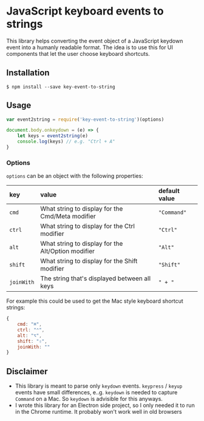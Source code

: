 # JavaScript keyboard events to strings

This library helps converting the event object of a JavaScript keydown event
into a humanly readable format.
The idea is to use this for UI components that let the user choose keyboard
shortcuts.

## Installation

```
$ npm install --save key-event-to-string
```

## Usage

```js
var event2string = require('key-event-to-string')(options)

document.body.onkeydown = (e) => {
	let keys = event2string(e)
	console.log(keys) // e.g. "Ctrl + A"
}
```

### Options

`options` can be an object with the following properties:

| key | value | default value |
|:--|:--|:--|
| `cmd` |  What string to display for the Cmd/Meta modifier | `"Command"` |
| `ctrl` |  What string to display for the Ctrl modifier | `"Ctrl"` |
| `alt` |  What string to display for the Alt/Option modifier | `"Alt"` |
| `shift` |  What string to display for the Shift modifier | `"Shift"` |
| `joinWith` | The string that's displayed between all keys | `" + "`

For example this could be used to get the Mac style keyboard shortcut strings:

```js
{
	cmd: "⌘",
	ctrl: "⌃",
	alt: "⌥",
	shift: "⇧",
	joinWith: ""
}
```

## Disclaimer

- This library is meant to parse only `keydown` events. `keypress` / `keyup` events have small differences, e..g. `keydown` is needed to capture `Command` on a Mac. So `keydown` is advisible for this anyways.
- I wrote this library for an Electron side project, so I only needed it to run in the Chrome runtime. It probably won't work well in old browsers
